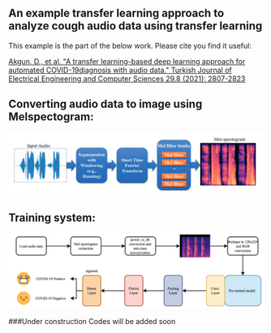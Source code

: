 ## An example transfer learning approach to analyze cough audio data using transfer learning

This example is the part of the below work. Please cite you find it useful:

[Akgun, D., et al. "A transfer learning-based deep learning approach for automated COVID-19diagnosis with audio data." Turkish Journal of Electrical Engineering and Computer Sciences 29.8 (2021): 2807-2823](https://www.researchgate.net/publication/355665145_A_transfer_learning-based_deep_learning_approach_for_automated_COVID-19_diagnosis_with_audio_data)

## Converting audio data to image using Melspectogram:

![alt text](images/audio_to_image.jpg)


## Training system:

![alt text](images/system.jpg)



###Under construction
Codes will be added soon

